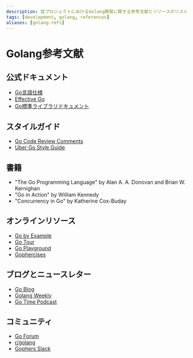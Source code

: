 ```yaml
---
description: 掟プロジェクトにおけるGolang開発に関する参考文献とリソースのリスト
tags: [development, golang, references]
aliases: [golang-refs]
---
```


# Golang参考文献

## 公式ドキュメント

- [Go言語仕様](https://golang.org/ref/spec)
- [Effective Go](https://golang.org/doc/effective_go)
- [Go標準ライブラリドキュメント](https://golang.org/pkg/)

## スタイルガイド

- [Go Code Review Comments](https://github.com/golang/go/wiki/CodeReviewComments)
- [Uber Go Style Guide](https://github.com/uber-go/guide/blob/master/style.md)

## 書籍

- "The Go Programming Language" by Alan A. A. Donovan and Brian W. Kernighan
- "Go in Action" by William Kennedy
- "Concurrency in Go" by Katherine Cox-Buday

## オンラインリソース

- [Go by Example](https://gobyexample.com/)
- [Go Tour](https://tour.golang.org/)
- [Go Playground](https://play.golang.org/)
- [Gophercises](https://gophercises.com/)

## ブログとニュースレター

- [Go Blog](https://blog.golang.org/)
- [Golang Weekly](https://golangweekly.com/)
- [Go Time Podcast](https://changelog.com/gotime)

## コミュニティ

- [Go Forum](https://forum.golangbridge.org/)
- [r/golang](https://www.reddit.com/r/golang/)
- [Gophers Slack](https://gophers.slack.com/)

